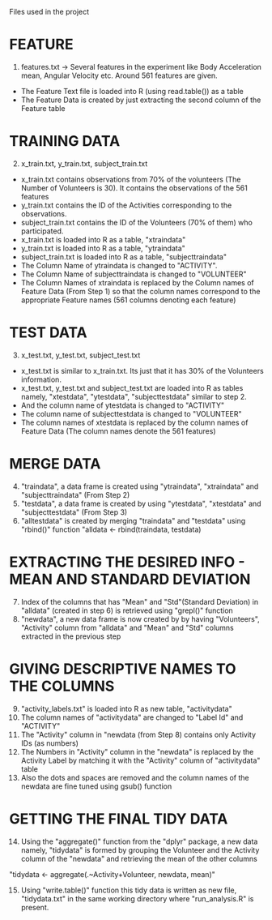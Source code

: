 Files used in the project

FEATURE
========
1. features.txt -> Several features in the experiment like Body Acceleration mean, Angular Velocity etc. Around 561 features are given.
- The Feature Text file is loaded into R (using read.table()) as a table
- The Feature Data is created by just extracting the second column of the Feature table

TRAINING DATA
==============
2. x_train.txt, y_train.txt, subject_train.txt
- x_train.txt contains observations from 70% of the volunteers (The Number of Volunteers is 30). It contains the observations of the 561 features
- y_train.txt contains the ID of the Activities corresponding to the observations.
- subject_train.txt contains the ID of the Volunteers (70% of them) who participated. 
- x_train.txt is loaded into R as a table, "xtraindata"
- y_train.txt is loaded into R as a table, "ytraindata"
- subject_train.txt is loaded into R as a table, "subjecttraindata"
- The Column Name of ytraindata is changed to "ACTIVITY".
- The Column Name of subjecttraindata is changed to "VOLUNTEER"
- The Column Names of xtraindata is replaced by the Column names of Feature Data (From Step 1) so that the column names correspond to the appropriate Feature names (561 columns denoting each feature)

TEST DATA
=========
3. x_test.txt, y_test.txt, subject_test.txt
- x_test.txt is similar to x_train.txt. Its just that it has 30% of the Volunteers information. 
- x_test.txt, y_test.txt and subject_test.txt are loaded into R as tables namely, "xtestdata", "ytestdata", "subjecttestdata" similar to step 2.
- And the column name of ytestdata is changed to "ACTIVITY"
- The column name of subjecttestdata is changed to "VOLUNTEER"
- The column names of xtestdata is replaced by the column names of Feature Data (The column names denote the 561 features)

MERGE DATA
==========
4. "traindata", a data frame is created using "ytraindata", "xtraindata" and "subjecttraindata" (From Step 2)
5. "testdata", a data frame is created by using "ytestdata", "xtestdata" and "subjecttestdata" (From Step 3)
6. "alltestdata" is created by merging "traindata" and "testdata" using "rbind()" function
"alldata <- rbind(traindata, testdata)

EXTRACTING THE DESIRED INFO - MEAN AND STANDARD DEVIATION 
==========================================================
7. Index of the columns that has "Mean" and "Std"(Standard Deviation) in "alldata" (created in step 6) is retrieved using "grepl()" function
8. "newdata", a new data frame is now created by by having "Volunteers", "Activity" column from "alldata" and "Mean" and "Std" columns extracted in the previous step

GIVING DESCRIPTIVE NAMES TO THE COLUMNS
=======================================
9. "activity_labels.txt" is loaded into R as new table, "activitydata"
10. The column names of "activitydata" are changed to "Label Id" and "ACTIVITY"
11. The "Activity" column in "newdata (from Step 8) contains only Activity IDs (as numbers)
12. The Numbers in "Activity" column in the "newdata" is replaced by the Activity Label by matching it with the "Activity" column of "activitydata" table
13. Also the dots and spaces are removed and the column names of the newdata are fine tuned using gsub() function

GETTING THE FINAL TIDY DATA
============================
14. Using the "aggregate()" function from the "dplyr" package, a new data namely, "tidydata" is formed by grouping the Volunteer and the Activity column of the "newdata" and retrieving the mean of the other columns

"tidydata <- aggregate(.~Activity+Volunteer, newdata, mean)"

15. Using "write.table()" function this tidy data is written as new file, "tidydata.txt" in the same working directory where "run_analysis.R" is present.

